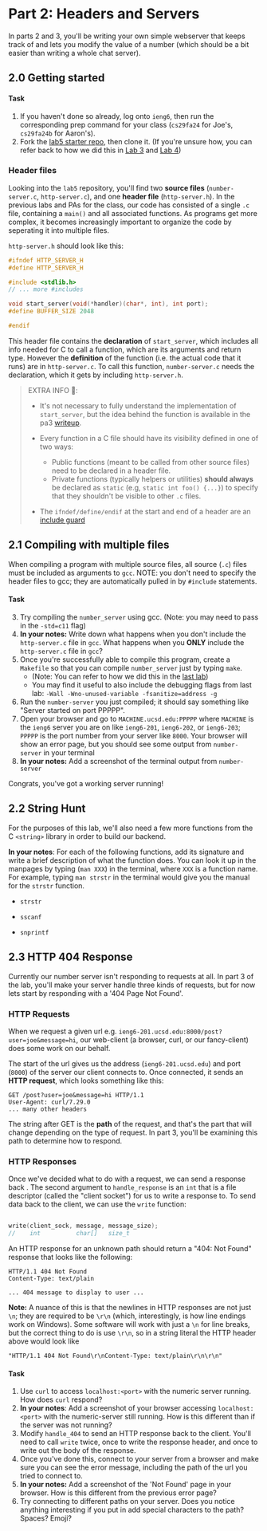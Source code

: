 # Part 2: Headers and Servers

In parts 2 and 3, you'll be writing your own simple webserver that keeps track of and lets you modify the value of a number (which should be a bit easier than writing a whole chat server).

## 2.0 Getting started
#### Task

1. If you haven't done so already, log onto `ieng6`, then run the corresponding prep command for your class (`cs29fa24` for Joe's, `cs29fa24b` for Aaron's).
2. Fork the [lab5 starter repo](https://github.com/ucsd-cse29/lab5-starter), then clone it. (If you're unsure how, you can refer back to how we did this in
   [Lab 3](../week3/index.html#42---git-cli-commands) and [Lab 4](../week4/push-pa2-code.html#pushing-pa2-code-to-github-from-ieng6))

### Header files

Looking into the `lab5` repository, you'll find two **source files** (`number-server.c`, `http-server.c`), and one **header file** (`http-server.h`). 
In the previous labs and PAs for the class, our code has consisted of a single `.c` file, containing a `main()` and all associated functions.
As programs get more complex, it becomes increasingly important to organize the code by seperating it into multiple files.

`http-server.h` should look like this:
```c
#ifndef HTTP_SERVER_H
#define HTTP_SERVER_H

#include <stdlib.h>
// ... more #includes

void start_server(void(*handler)(char*, int), int port);
#define BUFFER_SIZE 2048

#endif
```

This header file contains the **declaration** of `start_server`, which includes all info needed for C to call a function, which are its arguments and return type. However the **definition** of the function 
(i.e. the actual code that it runs) are in `http-server.c`.
To call this function, `number-server.c` needs the declaration, which it gets by including `http-server.h`.

> EXTRA INFO 📝: 
> 
> - It's not necessary to fully understand the implementation of `start_server`, but the idea behind the function is available in the pa3 [writeup](https://github.com/ucsd-cse29/fa24/blob/main/src/pa/pa3/http-server.md).
> - Every function in a C file should have its visibility defined in one of two ways:
>     - Public functions (meant to be called from other source files) need to be declared in a header file.
>     - Private functions (typically helpers or utilities) **should always** be declared as `static` (e.g, `static int foo() {...}`) to specify that they shouldn't be visible to other `.c` files.
>
> - The `ifndef/define/endif` at the start and end of a header are an [include guard](https://en.wikipedia.org/wiki/Include_guard)

## 2.1 Compiling with multiple files

When compiling a program with multiple source files, all source (`.c`) files must be included as arguments to `gcc`. NOTE: you don't need to specify the header files to gcc; they are automatically
pulled in by `#include` statements.

#### Task

3. Try compiling the `number_server` using gcc. (Note: you may need to pass in the `-std=c11` flag)
4. **In your notes:** Write down what happens when you don't include the `http-server.c` file in `gcc`.  What happens when you **ONLY** include the `http-server.c` file in `gcc`? 
5. Once you're successfully able to compile this program, create a `Makefile` so that you can compile `number_server` just by typing `make`.
    - (Note: You can refer to how we did this in the [last lab](../week4/c-multifile-make.html#makefiles))
    - You may find it useful to also include the debugging flags from last lab: `-Wall -Wno-unused-variable -fsanitize=address -g`
6. Run the `number-server` you just compiled; it should say something like "Server started on port PPPPP".
7. Open your browser and go to `MACHINE.ucsd.edu:PPPPP` where `MACHINE` is the `ieng6` server you are on like `ieng6-201`, `ieng6-202`, or `ieng6-203`; `PPPPP` is the port number from your server like `8000`. Your browser will show an error page, but you should see some output from `number-server` in your terminal 
8. **In your notes:** Add a screenshot of the terminal output from `number-server`

Congrats, you've got a working server running!

## 2.2 String Hunt

For the purposes of this lab, we'll also need a few more functions from the C `<string>` library in order to build our backend.

**In your notes**: For each of the following functions, add its signature and write a brief description of what the function does.
You can look it up in the manpages by typing (`man XXX`) in the terminal, where `XXX` is a function name. 
For example, typing `man strstr` in the terminal would give you the manual for the `strstr` function. 

* `strstr`

* `sscanf`

* `snprintf`


## 2.3 HTTP 404 Response

Currently our number server isn't responding to requests at all. 
In part 3 of the lab, you'll make your server handle three kinds of requests, but for now lets start by responding with a '404 Page Not Found'.

### HTTP Requests

When we request a given url e.g. `ieng6-201.ucsd.edu:8000/post?user=joe&message=hi`, our web-client (a browser, curl, or our fancy-client) does some work on our behalf.

The start of the url gives us the address (`ieng6-201.ucsd.edu`) and port (`8000`) of the server our client connects to. Once connected, it sends an **HTTP request**, which looks something like this:
```
GET /post?user=joe&message=hi HTTP/1.1
User-Agent: curl/7.29.0
... many other headers
```

The string after GET is the **path** of the request, and that's the part that will change depending on the type of request. In part 3, you'll be examining this path to determine how to respond.

### HTTP Responses

Once we've decided what to do with a request, we can send a response back .
The second argument to `handle_response` is an `int` that is a file descriptor (called the "client socket") for us to write a response to. To send data back to the client, we can use the `write` function:
```c

write(client_sock, message, message_size);
//    int          char[]   size_t
```

An HTTP response for an unknown path should return a "404: Not Found" response that looks like the following:
```
HTTP/1.1 404 Not Found
Content-Type: text/plain

... 404 message to display to user ...
```

**Note:** A nuance of this is that the newlines in HTTP responses are not just `\n`; they are required to be `\r\n` (which, interestingly, is how line endings work on Windows). Some software will work with just a `\n` for line breaks, but the correct thing to do is use `\r\n`, so in a string literal the HTTP header above would look like

```
"HTTP/1.1 404 Not Found\r\nContent-Type: text/plain\r\n\r\n"
```


#### **Task**
1. Use `curl` to access `localhost:<port>` with the numeric server running. How does `curl` respond?
2. **In your notes**: Add a screenshot of your browser accessing `localhost:<port>` with the numeric-server still running. How is this different than if the server was not running?
3. Modify `handle_404` to send an HTTP response back to the client. You'll need to call `write` twice, once to write the response header, and once to write out the body of the response.
4. Once you've done this, connect to your server from a browser and make sure you can see the error message, including the path of the url you tried to connect to.
5. **In your notes:** Add a screenshot of the 'Not Found' page in your browser. How is this different from the previous error page?
6. Try connecting to different paths on your server. Does you notice anything interesting if you put in add special characters to the path? Spaces? Emoji?

